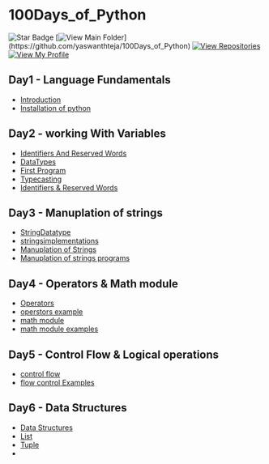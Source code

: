 # 100Days_of_Python


![Star Badge](https://img.shields.io/static/v1?label=%F0%9F%8C%9F&message=If%20Useful&style=style=flat&color=BC4E99)
[![View Main Folder](https://img.shields.io/badge/View-Main_Folder-971901?)](https://github.com/yaswanthteja/100Days_of_Python)
[![View Repositories](https://img.shields.io/badge/View-My_Repositories-blue?logo=GitHub)](https://github.com/yaswanthteja?tab=repositories)
[![View My Profile](https://img.shields.io/badge/View-My_Profile-green?logo=GitHub)](https://github.com/yaswanthteja)









## Day1 - Language Fundamentals

- [Introduction](https://github.com/yaswanthteja/100Days_of_Python/blob/main/Day-01_Language_Fundamentals/Introduction.md)
- [Installation of python](https://github.com/yaswanthteja/100Days_of_Python/blob/main/Day-01_Language_Fundamentals/Installation_%26%20_Setup%20Guide.md)


## Day2 - working With Variables 

- [Identifiers And Reserved Words](https://github.com/yaswanthteja/100Days_of_Python/blob/main/Day-02_Working_with_Variables_And_Datatypes/identifiers_And_Reserved_Words.md)
- [DataTypes](https://github.com/yaswanthteja/100Days_of_Python/blob/main/Day-02_Working_with_Variables_And_Datatypes/DataTypes.md)
- [First Program](https://github.com/yaswanthteja/100Days_of_Python/blob/main/Day-02_Working_with_Variables_And_Datatypes/Day02_Introduction.ipynb)
- [Typecasting](https://github.com/yaswanthteja/100Days_of_Python/blob/main/Day-02_Working_with_Variables_And_Datatypes/Typecasting.md)
- [Identifiers & Reserved Words](https://github.com/yaswanthteja/100Days_of_Python/blob/main/Day-02_Working_with_Variables_And_Datatypes/identifiers_And_Reserved_Words.md)


## Day3 - Manuplation of strings

- [StringDatatype](https://github.com/yaswanthteja/100Days_of_Python/blob/main/Day-03_Manuplation_of_strings/StringsDatatype.md)
- [stringsimplementations](https://github.com/yaswanthteja/100Days_of_Python/blob/main/Day-03_Manuplation_of_strings/strings.ipynb)
- [Manuplation of Strings](https://github.com/yaswanthteja/100Days_of_Python/blob/main/Day-03_Manuplation_of_strings/Manuplation_of_strings.md)
- [Manuplation of strings programs](https://github.com/yaswanthteja/100Days_of_Python/blob/main/Day-03_Manuplation_of_strings/manuplation_of_strings.ipynb)



## Day4 - Operators & Math module
- [Operators](https://github.com/yaswanthteja/100Days_of_Python/blob/main/Day-04_Operators%26math_module%26eval/Operators.md)
- [operstors example](https://github.com/yaswanthteja/100Days_of_Python/blob/main/Day-04_Operators%26math_module%26eval/Operators.ipynb)
- [math module](https://github.com/yaswanthteja/100Days_of_Python/blob/main/Day-04_Operators%26math_module%26eval/math_module.md)
- [math module examples](https://github.com/yaswanthteja/100Days_of_Python/blob/main/Day-04_Operators%26math_module%26eval/math_module.ipynb)



## Day5 - Control Flow & Logical operations

- [control flow](https://github.com/yaswanthteja/100Days_of_Python/blob/main/Day-05_Control_Flow%26_Logical_Operations/Control_Flow.md)
- [flow control Examples](https://github.com/yaswanthteja/100Days_of_Python/blob/main/Day-05_Control_Flow%26_Logical_Operations/flow_control.ipynb)


## Day6 - Data Structures

- [Data Structures](https://github.com/yaswanthteja/100Days_of_Python/blob/main/Day-06_Data_Structures/Data_Structures.md)
- [List](https://github.com/yaswanthteja/100Days_of_Python/tree/main/Day-06_Data_Structures/List/List.md)
- [Tuple](https://github.com/yaswanthteja/100Days_of_Python/blob/main/Day-06_Data_Structures/Tuple/Tuple.md)
- []()

